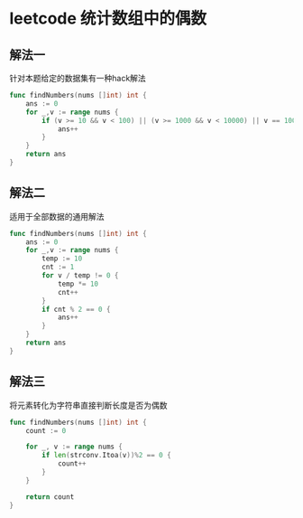 # leetcode 统计数组中的偶数

## 解法一

针对本题给定的数据集有一种hack解法

```go
func findNumbers(nums []int) int {
    ans := 0
    for _,v := range nums {
        if (v >= 10 && v < 100) || (v >= 1000 && v < 10000) || v == 100000 {
            ans++
        }
    }
    return ans
}
```

## 解法二

适用于全部数据的通用解法

```go
func findNumbers(nums []int) int {
    ans := 0
    for _,v := range nums {
        temp := 10
        cnt := 1
        for v / temp != 0 {
            temp *= 10
            cnt++
        }
        if cnt % 2 == 0 {
            ans++
        }
    }
    return ans
}
```


## 解法三

将元素转化为字符串直接判断长度是否为偶数

```go
func findNumbers(nums []int) int {
    count := 0

	for _, v := range nums {
		if len(strconv.Itoa(v))%2 == 0 {
			count++
		}
	}

	return count
}
```